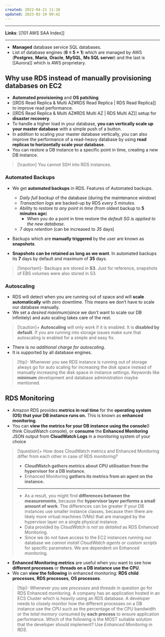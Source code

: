 ```yaml
---
created: 2022-04-21 11:18
updated: 2023-02-19 09:42
---
```

---
**Links**: [[101 AWS SAA Index]]

---

- **Managed** database service SQL databases.
- List of database engines (**6 = 5 + 1**) which are managed by AWS (**Postgres**, **Maria**, **Oracle**, **MySQL**, **Ms SQL server**) and the last is [[Aurora]] which is AWS proprietary.

## Why use RDS instead of manually provisioning databases on EC2
- **Automated provisioning** and **OS patching**
- [[RDS Read Replica & Multi AZ#RDS Read Replica | RDS Read Replica]] to improve read performance.
- [[RDS Read Replica & Multi AZ#RDS Multi AZ | RDS Multi AZ]] setup for **disaster recovery**.
- To handle a higher load in your database, **you can vertically scale up your master database** with a simple push of a button.
- In addition to scaling your master database vertically, you can also improve the performance of a read-heavy database by using **read replicas to horizontally scale your database**.
- You can restore a DB instance to a specific point in time, creating a new DB instance.

> [!caution] You cannot SSH into RDS instances.

### Automated Backups
- We get **automated backups** in RDS. Features of Automated backups.
	- *Daily full backup* of the database (during the maintenance window)
	- *Transaction logs* are backed-up by RDS *every 5 minutes*.
	-  Ability to *restore to any point in time* (from oldest backup to **5 minutes ago**)
		- When you do a point in time restore the *default SG is applied to the new database*.
	- *7 days retention* (can be increased to *35* days)

-   Backups which are **manually triggered** by the user are known as **snapshots**.
-   **Snapshots** **can be retained as long as we want**. In automated backups its **7** days by default and maximum of **35** days.

> [!important]- Backups are stored in **S3**.
> Just for reference, snapshots of EBS volumes were also stored in S3.

### Autoscaling
- RDS will detect when you are running out of space and will **scale automatically** with zero downtime. This means we don’t have to scale our database manually. 
- We set a *desired maximum*(since we don't want to scale our DB infinitely) and auto scaling takes care of the rest. 

> [!caution]+ **Autoscaling** will only work if it is enabled. It is **disabled by default**.
> If you are running into storage issues make sure that autoscaling is enabled for a simple and easy fix.

- There is *no additional charge for autoscaling*.
- It is supported by all database engines.

> [!tip]- Whenever you see RDS instance is running out of storage always go for auto scaling for increasing the disk space instead of manually increasing the disk space in instance settings.
> Keywords like **minimum** development and database administration maybe mentioned.

## RDS Monitoring
-   Amazon RDS provides **metrics in real time** for the **operating system (OS) that your DB instance runs on.** This is known as **enhanced monitoring**.
-   You can **view the metrics for your DB instance using the console**(I think CloudWatch console), or **consume** the **Enhanced Monitoring** JSON output from **CloudWatch Logs** in a monitoring system of your choice

> [!question]+ How does CloudWatch metrics and Enhanced Monitoring differ from each other in case of RDS monitoring?
> -   **CloudWatch gathers metrics about CPU utilisation from the hypervisor for a DB instance**,
> -   Enhanced Monitoring **gathers its metrics from an agent on the instance.**
> ---
> -   As a result, you might find **differences between the measurements**, because the **hypervisor layer performs a small amount of work**. The differences can be greater if your DB instances use smaller instance classes, because then there are likely more virtual machines (VMs) that are managed by the hypervisor layer on a single physical instance.
> - Data provided by *CloudWatch is not as detailed* as RDS Enhanced Monitoring.
> - Since we do not have access to the EC2 instances running our database we *cannot install CloudWatch agents or custom scripts* for specific parameters. We are dependent on Enhanced monitoring.

-   **Enhanced Monitoring metrics** are useful when you want to see how **different processes** or **threads on a DB instance use the CPU**.
-   We can **view the following** in enhanced monitoring: **RDS child processes**, **RDS processes**, **OS processes**.

> [!tip]- Whenever you see *processes* and *threads* in question go for RDS Enhanced monitoring.
> A company has an application hosted in an ECS Cluster which is heavily using an RDS database. A developer needs to closely monitor how the different processes on a DB instance use the *CPU* such as the percentage of the CPU bandwidth or the *total memory* consumed by **each process** to ensure application performance. Which of the following is the MOST suitable solution that the developer should implement?
> Use *Enhanced Monitoring in RDS*.
